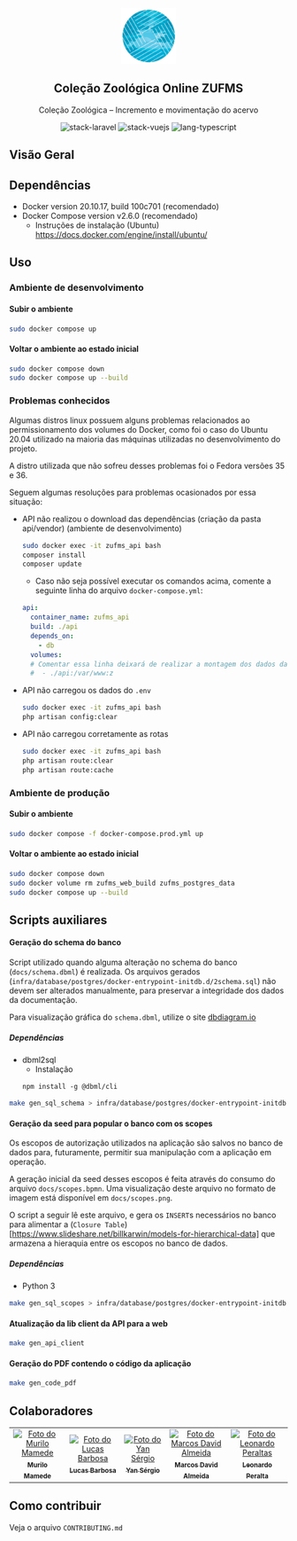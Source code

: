 <div align="center">
<img src=".github/assets/zufms-logo.png" width="100" />

## Coleção Zoológica Online ZUFMS

Coleção Zoológica – Incremento e movimentação do acervo

<img src="https://shields.io/badge/stack-Laravel-FF2D20?logo=laravel&style=flat-square" alt="stack-laravel"/>
<img src="https://shields.io/badge/stack-Vue.js-4FC08D?logo=vuedotjs&style=flat-square" alt="stack-vuejs"/>
<img src="https://shields.io/badge/lang-TypeScript-3178C6?logo=typescript&style=flat-square" alt="lang-typescript"/>

</div>

## Visão Geral

## Dependências

- Docker version 20.10.17, build 100c701 (recomendado)
- Docker Compose version v2.6.0 (recomendado)
  - Instruções de instalação (Ubuntu) https://docs.docker.com/engine/install/ubuntu/

## Uso

### Ambiente de desenvolvimento


#### Subir o ambiente

```bash
sudo docker compose up
```

#### Voltar o ambiente ao estado inicial

```bash 
sudo docker compose down
sudo docker compose up --build
```
### Problemas conhecidos

Algumas distros linux possuem alguns problemas relacionados ao permissionamento dos volumes do Docker, como foi o caso do Ubuntu 20.04 utilizado na maioria das máquinas utilizadas no desenvolvimento do projeto.

A distro utilizada que não sofreu desses problemas foi o Fedora versões 35 e 36.

Seguem algumas resoluções para problemas ocasionados por essa situação:

- API não realizou o download das dependências (criação da pasta api/vendor) (ambiente de desenvolvimento)
  ```bash
  sudo docker exec -it zufms_api bash
  composer install
  composer update
  ```
  - Caso não seja possível executar os comandos acima, comente a seguinte linha do arquivo `docker-compose.yml`:
  ```yml
  api:
    container_name: zufms_api
    build: ./api
    depends_on:
      - db
    volumes:
    # Comentar essa linha deixará de realizar a montagem dos dados da sua máquina no container, perdendo a funcionalidade de Hot Reload da API durante o desenvolvimento
    #  - ./api:/var/www:z
  ``` 

- API não carregou os dados do `.env`
  ```bash
  sudo docker exec -it zufms_api bash
  php artisan config:clear
  ```

- API não carregou corretamente as rotas
  ```bash
  sudo docker exec -it zufms_api bash
  php artisan route:clear
  php artisan route:cache
  ```

### Ambiente de produção

#### Subir o ambiente

```bash
sudo docker compose -f docker-compose.prod.yml up
```

#### Voltar o ambiente ao estado inicial

```bash 
sudo docker compose down
sudo docker volume rm zufms_web_build zufms_postgres_data
sudo docker compose up --build
```

## Scripts auxiliares

#### Geração do schema do banco

Script utilizado quando alguma alteração no schema do banco (`docs/schema.dbml`) é realizada. Os arquivos gerados (`infra/database/postgres/docker-entrypoint-initdb.d/2schema.sql`) não devem ser alterados manualmente, para preservar a integridade dos dados da documentação.

Para visualização gráfica do `schema.dbml`, utilize o site [dbdiagram.io](https://dbdiagram.io/home)

##### Dependências

- dbml2sql
  - Instalação
  ```
  npm install -g @dbml/cli
  ```

```bash
make gen_sql_schema > infra/database/postgres/docker-entrypoint-initdb.d/2schema.sql
```

#### Geração da seed para popular o banco com os scopes

Os escopos de autorização utilizados na aplicação são salvos no banco de dados para, futuramente, permitir sua manipulação com a aplicação em operação.

A geração inicial da seed desses escopos é feita através do consumo do arquivo `docs/scopes.bpmn`. Uma visualização deste arquivo no formato de imagem está disponível em `docs/scopes.png`.

O script a seguir lê este arquivo, e gera os `INSERT`s necessários no banco para alimentar a (`Closure Table`)[https://www.slideshare.net/billkarwin/models-for-hierarchical-data] que armazena a hieraquia entre os escopos no banco de dados.

##### Dependências

- Python 3 

```bash
make gen_sql_scopes > infra/database/postgres/docker-entrypoint-initdb.d/7seed_scopes.sql
```

#### Atualização da lib client da API para a web

```bash
make gen_api_client
```

#### Geração do PDF contendo o código da aplicação

```bash
make gen_code_pdf
```

## Colaboradores

<table>
  <tr>
    <td align="center">
      <a href="#">
        <img src="https://avatars.githubusercontent.com/u/37355465?v=4" width="100px;" alt="Foto do Murilo Mamede"/><br>
        <sub>
          <b>Murilo Mamede</b>
        </sub>
      </a>
    </td>
    <td align="center">
      <a href="#">
        <img src="https://avatars.githubusercontent.com/u/7810622?v=4" width="100px;" alt="Foto do Lucas Barbosa"/><br>
        <sub>
          <b>Lucas Barbosa</b>
        </sub>
      </a>
    </td>
    <td align="center">
      <a href="#">
        <img src="https://avatars.githubusercontent.com/u/20213046?v=4" width="100px;" alt="Foto do Yan Sérgio"/><br>
        <sub>
          <b>Yan Sérgio</b>
        </sub>
      </a>
    </td>
    <td align="center">
      <a href="#">
        <img src="https://avatars.githubusercontent.com/u/47815249?v=4" width="100px;" alt="Foto do Marcos David Almeida"/><br>
        <sub>
          <b>Marcos David Almeida</b>
        </sub>
      </a>
    </td>
    <td align="center">
      <a href="#">
        <img src="https://nes.facom.ufms.br/storage/files/people/1647479634-leonardo-peralta-piassi.jpg" width="100px;" alt="Foto do Leonardo Peraltas"/><br>
        <sub>
          <b>Leonardo Peralta</b>
        </sub>
      </a>
    </td>
  </tr>
</table>


## Como contribuir

Veja o arquivo `CONTRIBUTING.md`